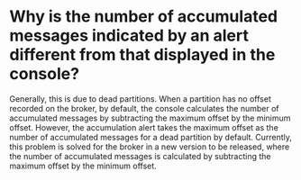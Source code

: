 # Why is the number of accumulated messages indicated by an alert different from that displayed in the console?

Generally, this is due to dead partitions. When a partition has no offset recorded on the broker, by default, the console calculates the number of accumulated messages by subtracting the maximum offset by the minimum offset. However, the accumulation alert takes the maximum offset as the number of accumulated messages for a dead partition by default. Currently, this problem is solved for the broker in a new version to be released, where the number of accumulated messages is calculated by subtracting the maximum offset by the minimum offset.

